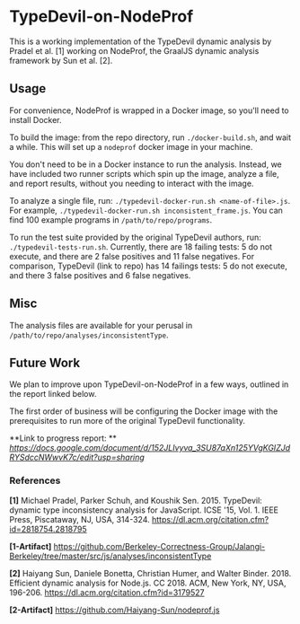 
# TypeDevil-on-NodeProf

This is a working implementation of the TypeDevil dynamic analysis by Pradel et al. [1] working on NodeProf, the GraalJS dynamic analysis framework by Sun et al. [2].

## Usage

For convenience, NodeProf is wrapped in a Docker image, so you'll need to install Docker.

To build the image: from the repo directory, run `./docker-build.sh`, and wait a while. This will set up a `nodeprof` docker image in your machine.

You don't need to be in a Docker instance to run the analysis. Instead, we have included two runner scripts which spin up the image, analyze a file, and report results, without you needing to interact with the image.

To analyze a single file, run: `./typedevil-docker-run.sh <name-of-file>.js`. For example, `./typedevil-docker-run.sh inconsistent_frame.js`. You can find 100 example programs in `/path/to/repo/programs`.

To run the test suite provided by the original TypeDevil authors, run: `./typedevil-tests-run.sh`. Currently, there are 18 failing tests: 5 do not execute, and there are 2 false positives and 11 false negatives. For comparison, TypeDevil (link to repo) has 14 failings tests: 5 do not execute, and there 3 false positives and 6 false negatives.

## Misc

The analysis files are available for your perusal in `/path/to/repo/analyses/inconsistentType`.

## Future Work

We plan to improve upon TypeDevil-on-NodeProf in a few ways, outlined in the report linked below.

The first order of business will be configuring the Docker image with the prerequisites to run more of the original TypeDevil functionality.

**Link to progress report: ** *https://docs.google.com/document/d/152JLIvyva_3SU87qXn125YVgKGIZJdRYSdccNWwvK7c/edit?usp=sharing*

### References

**[1]** Michael Pradel, Parker Schuh, and Koushik Sen. 2015. TypeDevil: dynamic type inconsistency analysis for JavaScript. ICSE '15, Vol. 1. IEEE Press, Piscataway, NJ, USA, 314-324. https://dl.acm.org/citation.cfm?id=2818754.2818795


**[1-Artifact]** https://github.com/Berkeley-Correctness-Group/Jalangi-Berkeley/tree/master/src/js/analyses/inconsistentType

**[2]** Haiyang Sun, Daniele Bonetta, Christian Humer, and Walter Binder. 2018. Efficient dynamic analysis for Node.js. CC 2018. ACM, New York, NY, USA, 196-206. https://dl.acm.org/citation.cfm?id=3179527

**[2-Artifact]** https://github.com/Haiyang-Sun/nodeprof.js

